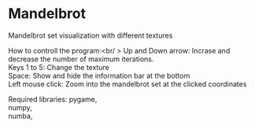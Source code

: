# Mandelbrot
 Mandelbrot set visualization with different textures<br />

How to controll the program:<br/ >
Up and Down arrow: Incrase and decrease the number of maximum iterations.<br />
Keys 1 to 5: Change the texture<br /> 
Space: Show and hide the information bar at the bottom<br /> 
Left mouse click: Zoom into the mandelbrot set at the clicked coordinates<br />


Required libraries:
  pygame,<br />
  numpy,<br />
  numba,<br />
